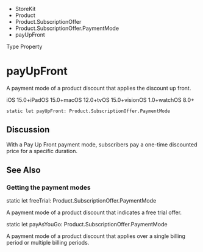 

- StoreKit
- Product
- Product.SubscriptionOffer
- Product.SubscriptionOffer.PaymentMode
-  payUpFront 

Type Property

# payUpFront

A payment mode of a product discount that applies the discount up front.

iOS 15.0+iPadOS 15.0+macOS 12.0+tvOS 15.0+visionOS 1.0+watchOS 8.0+

``` source
static let payUpFront: Product.SubscriptionOffer.PaymentMode
```

## Discussion

With a Pay Up Front payment mode, subscribers pay a one-time discounted price for a specific duration.

## See Also

### Getting the payment modes

static let freeTrial: Product.SubscriptionOffer.PaymentMode

A payment mode of a product discount that indicates a free trial offer.

static let payAsYouGo: Product.SubscriptionOffer.PaymentMode

A payment mode of a product discount that applies over a single billing period or multiple billing periods.

